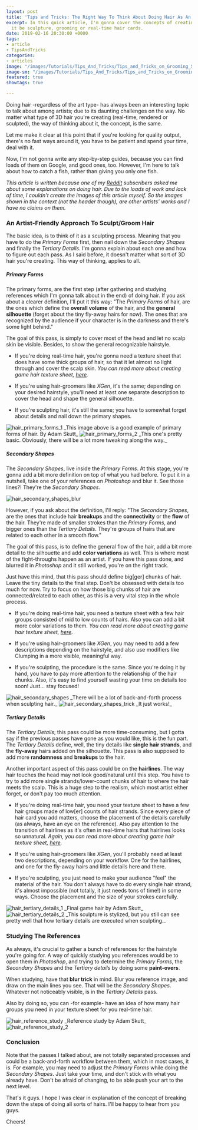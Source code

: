 ```yaml
---
layout: post
title: 'Tips and Tricks: The Right Way To Think About Doing Hair As An Artist'
excerpt: In this quick article, I'm gonna cover the concepts of creating hair. Whether
  it be sculpture, grooming or real-time hair cards.
date: 2019-02-16 20:30:00 +0000
tags:
- article
- TipsAndTricks
categories:
- articles
image: "/images/Tutorials/Tips_And_Tricks/Tips_and_Tricks_on_Grooming_Sculpting_Hair/tips_and_tricks_on_grooming_sculpting_hair_header.jpg"
image-sm: "/images/Tutorials/Tips_And_Tricks/Tips_and_Tricks_on_Grooming_Sculpting_Hair/tips_and_tricks_on_grooming_sculpting_hair_header.jpg"
featured: true
showtags: true

---
```

Doing hair -regardless of the art type- has always been an interesting topic to talk about among artists; due to its daunting challenges on the way. No matter what type of 3D hair you're creating (real-time, rendered or sculpted), the way of thinking about it, the concept, is the same.

Let me make it clear at this point that if you're looking for quality output, there's no fast ways around it, you have to be patient and spend your time, deal with it.

Now, I'm not gonna write any step-by-step guides, because you can find loads of them on Google, and good ones, too. However, I'm here to talk about how to catch a fish, rather than giving you only one fish.

_This article is written because one of my_ [_Reddit_](https://www.reddit.com/r/CharacterArtists/ "Reddit - r/CharacterArtists") _subscribers asked me about some explanations on doing hair. Due to the loads of work and lack of time, I couldn't create the images of this article myself. So the images shown in the context (not the header though), are other artists' works and I have no claims on them._


### An Artist-Friendly Approach To Sculpt/Groom Hair

The basic idea, is to think of it as a sculpting process. Meaning that you have to do the _Primary Forms_ first, then nail down the _Secondary Shapes_ and finally the _Tertiary Details_. I'm gonna explain about each one and how to figure out each pass. As I said before, it doesn't matter what sort of 3D hair you're creating. This way of thinking, applies to all.


##### Primary Forms

The primary forms, are the first step (after gathering and studying references which I'm gonna talk about in the end) of doing hair. If you ask about a clearer definition, I'll put it this way: "The _Primary Forms_ of hair, are the ones which define the **overall volume** of the hair, and the **general silhouette** (forget about the tiny fly-away hairs for now). The ones that are recognized by the audience if your character is in the darkness and there's some light behind."

The goal of this pass, is simply to cover most of the head and let no scalp skin be visible. Besides, to show the general recognizable hairstyle.

* If you're doing real-time hair, you're gonna need a texture sheet that does have some thick groups of hair, so that it let almost no light through and cover the scalp skin. _You can read more about creating game hair texture sheet,_ [_here_](https://hossimo.com/tutorial/workflow-how-to-create-texture-map-for-game-hair-cards-using-xgen/ "How To Create Texture Map For Game Hair Cards Using XGen")_._

* If you're using hair-groomers like _XGen_, it's the same; depending on your desired hairstyle, you'll need at least one separate description to cover the head and shape the general silhouette.

* If you're sculpting hair, it's still the same; you have to somewhat forget about details and nail down the primary shapes.

<img src="/images/Tutorials/Tips_And_Tricks/Tips_and_Tricks_on_Grooming_Sculpting_Hair/hair_primary_forms_1.jpg" alt="hair_primary_forms_1" class="narrowResponsive">
_This image above is a good example of primary forms of hair. By Adam Skutt_

<img src="/images/Tutorials/Tips_And_Tricks/Tips_and_Tricks_on_Grooming_Sculpting_Hair/hair_primary_forms_2.jpg" alt="hair_primary_forms_2" class="narrowResponsive">
_This one's pretty basic. Obviously, there will be a lot more tweaking along the way._


##### Secondary Shapes

The _Secondary Shapes_, live inside the _Primary Forms_. At this stage, you're gonna add a bit more definition on top of what you had before. To put it in a nutshell, take one of your references on _Photoshop_ and blur it. See those lines?! They're the _Secondary Shapes_.

<img src="/images/Tutorials/Tips_And_Tricks/Tips_and_Tricks_on_Grooming_Sculpting_Hair/hair_secondary_shapes_blur.jpg" alt="hair_secondary_shapes_blur" class="narrowResponsive">

However, if you ask about the definition, I'll reply: "The _Secondary Shapes_, are the ones that include hair **breakups** and the **connectivity** or the **flow** of the hair. They're made of smaller strokes than the _Primary Forms_, and bigger ones than the _Tertiary Details_. They're groups of hairs that are related to each other in a smooth flow."

The goal of this pass, is to define the general flow of the hair, add a bit more detail to the silhouette and add **color variations** as well. This is where most of the fight-throughs happen as an artist. If you have this pass done, and blurred it in _Photoshop_ and it still worked, you're on the right track.

Just have this mind, that this pass should define big\[ger\] chunks of hair. Leave the tiny details to the final step. Don't be obsessed with details too much for now. Try to focus on how those big chunks of hair are connected/related to each other, as this is a very vital step in the whole process.

* If you're doing real-time hair, you need a texture sheet with a few hair groups consisted of mid to low counts of hairs. Also you can add a bit more color variations to them. _You can read more about creating game hair texture sheet,_ [_here_](https://hossimo.com/tutorial/workflow-how-to-create-texture-map-for-game-hair-cards-using-xgen/ "How To Create Texture Map For Game Hair Cards Using XGen")_._

* If you're using hair-groomers like _XGen_, you may need to add a few descriptions depending on the hairstyle, and also use modifiers like Clumping in a more visible, meaningful way.

* If you're sculpting, the procedure is the same. Since you're doing it by hand, you have to pay more attention to the relationship of the hair chunks. Also, it's easy to find yourself wasting your time on details too soon! Just... stay focused!

<img src="/images/Tutorials/Tips_And_Tricks/Tips_and_Tricks_on_Grooming_Sculpting_Hair/hair_secondary_shapes.jpg" alt="hair_secondary_shapes" class="narrowResponsive">
_There will be a lot of back-and-forth process when sculpting hair._

<img src="/images/Tutorials/Tips_And_Tricks/Tips_and_Tricks_on_Grooming_Sculpting_Hair/hair_secondary_shapes_trick.jpg" alt="hair_secondary_shapes_trick" class="narrowResponsive">
_It just works!_


##### Tertiary Details

The _Tertiary Details_; this pass could be more time-consuming, but I gotta say if the previous passes have gone as you would like, this is the fun part. The _Tertiary Details_ define, well, the tiny details like **single hair strands**, and the **fly-away** hairs added on the silhouette. This pass is also supposed to add more **randomness** and **breakups** to the hair.

Another important aspect of this pass could be on the **hairlines**. The way hair touches the head may not look good/natural until this step. You have to try to add more single strands/lower-count chunks of hair to where the hair meets the scalp. This is a huge step to the realism, which most artist either forget, or don't pay too much attention.

* If you're doing real-time hair, you need your texture sheet to have a few hair groups made of low\[er\] counts of hair strands. Since every piece of hair card you add matters, choose the placement of the details carefully (as always, have an eye on the reference). Also pay attention to the transition of hairlines as it's often in real-time hairs that hairlines looks so unnatural. _Again, you can read more about creating game hair texture sheet,_ [_here_](https://hossimo.com/tutorial/workflow-how-to-create-texture-map-for-game-hair-cards-using-xgen/ "How To Create Texture Map For Game Hair Cards Using XGen")_._

* If you're using hair-groomers like _XGen_, you'll probably need at least two descriptions, depending on your workflow. One for the hairlines, and one for the fly-away hairs and little details here and there.

* If you're sculpting, you just need to make your audience "feel" the material of the hair. You don't always have to do every single hair strand, it's almost impossible (not totally, it just needs tons of time!) in some ways. Choose the placement and the size of your strokes carefully.

<img src="/images/Tutorials/Tips_And_Tricks/Tips_and_Tricks_on_Grooming_Sculpting_Hair/hair_tertiary_details_1.jpg" alt="hair_tertiary_details_1" class="narrowResponsive">
_Final game hair by Adam Skutt_

<img src="/images/Tutorials/Tips_And_Tricks/Tips_and_Tricks_on_Grooming_Sculpting_Hair/hair_tertiary_details_2.jpg" alt="hair_tertiary_details_2" class="narrowResponsive">
_This sculpture is stylized, but you still can see pretty well that how tertiary details are executed when sculpting._


### Studying The References

As always, it's crucial to gather a bunch of references for the hairstyle you're going for. A way of quickly studying you references would be to open them in _Photoshop_, and trying to determine the _Primary Forms_, the _Secondary Shapes_ and the _Tertiary details_ by doing some **paint-overs**.

When studying, have that **blur trick** in mind. Blur you reference image, and draw on the main lines you see. That will be the _Secondary Shapes_. Whatever not noticeably visible, is in the _Tertiary Details_ pass.

Also by doing so, you can -for example- have an idea of how many hair groups you need in your texture sheet for you real-time hair.

<img src="/images/Tutorials/Tips_And_Tricks/Tips_and_Tricks_on_Grooming_Sculpting_Hair/hair_reference_study.jpg" alt="hair_reference_study" class="responsive">
_Reference study by Adam Skutt_

<img src="/images/Tutorials/Tips_And_Tricks/Tips_and_Tricks_on_Grooming_Sculpting_Hair/hair_reference_study_2.jpg" alt="hair_reference_study_2" class="responsive">


### Conclusion

Note that the passes I talked about, are not totally separated processes and could be a back-and-forth workflow between them, which in most cases, it is. For example, you may need to adjust the _Primary Forms_ while doing the _Secondary Shapes_. Just take your time, and don't stick with what you already have. Don't be afraid of changing, to be able push your art to the next level.

That's it guys. I hope I was clear in explanation of the concept of breaking down the steps of doing all sorts of hairs. I'll be happy to hear from you guys.

Cheers!